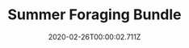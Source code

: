 ---
templateKey: blog-post
featuredpost: false
date: 2020-02-26T00:00:02.711Z
featuredimage: /img/Summer_Foraging_Bundle.png
title: Summer Foraging Bundle
description: Craft Room
count: 4 out of 3
reward: Summer Seeds (30)
tags:
  - Grape
  - Spice Berry
  - Sweet Pea
  - bundle
  - Craft Room
---
